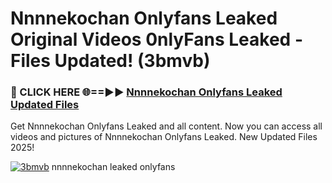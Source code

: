 # Nnnnekochan Onlyfans Leaked Original Videos 0nlyFans Leaked - Files Updated! (3bmvb)

<h3>🔴 CLICK HERE 🌐==►► <a href="https://tinyurl.com/3hn5wdd3" rel="nofollow">Nnnnekochan Onlyfans Leaked Updated Files</a></h3>

Get Nnnnekochan Onlyfans Leaked and all content. Now you can access all videos and pictures of Nnnnekochan Onlyfans Leaked. New Updated Files 2025!

[![3bmvb](https://i.imgur.com/4HnBqBT.gif)](https://tinyurl.com/3hn5wdd3)
nnnnekochan leaked onlyfans